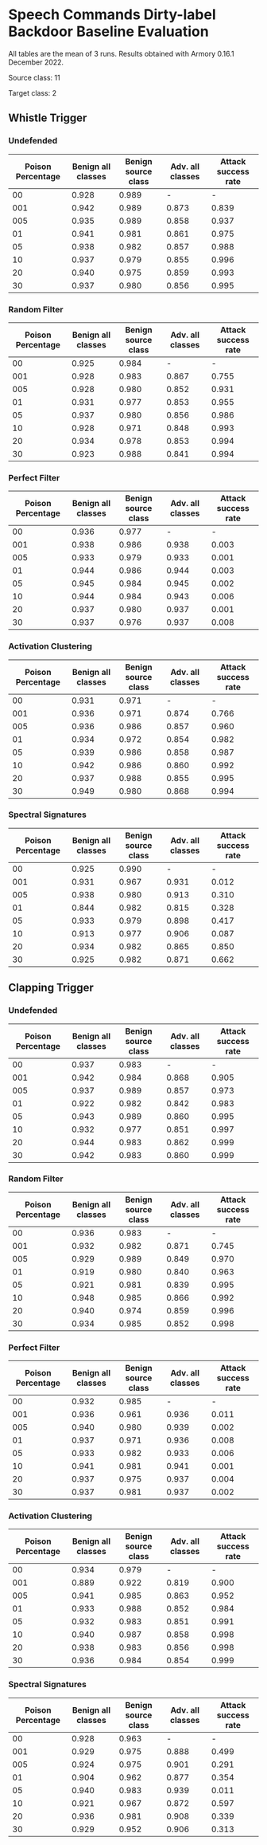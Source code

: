 # Speech Commands Dirty-label Backdoor Baseline Evaluation

All tables are the mean of 3 runs.  Results obtained with Armory 0.16.1 December 2022.

Source class: 11

Target class: 2

## Whistle Trigger

### Undefended

| Poison Percentage | Benign all classes | Benign source class | Adv. all classes | Attack success rate |
| ------- | ------- | ------- | ------- | ------- |
| 00 |  0.928 | 0.989 | - | - |
| 001 |  0.942 | 0.989 | 0.873 | 0.839 |
| 005 |  0.935 | 0.989 | 0.858 | 0.937 |
| 01 |  0.941 | 0.981 | 0.861 | 0.975 |
| 05 |  0.938 | 0.982 | 0.857 | 0.988 |
| 10 |  0.937 | 0.979 | 0.855 | 0.996 |
| 20 |  0.940 | 0.975 | 0.859 | 0.993 |
| 30 |  0.937 | 0.980 | 0.856 | 0.995 |


### Random Filter

| Poison Percentage | Benign all classes | Benign source class | Adv. all classes | Attack success rate |
| ------- | ------- | ------- | ------- | ------- |
| 00 |  0.925 | 0.984 | - | - |
| 001 |  0.928 | 0.983 | 0.867 | 0.755 |
| 005 |  0.928 | 0.980 | 0.852 | 0.931 |
| 01 |  0.931 | 0.977 | 0.853 | 0.955 |
| 05 |  0.937 | 0.980 | 0.856 | 0.986 |
| 10 |  0.928 | 0.971 | 0.848 | 0.993 |
| 20 |  0.934 | 0.978 | 0.853 | 0.994 |
| 30 |  0.923 | 0.988 | 0.841 | 0.994 |


### Perfect Filter

| Poison Percentage | Benign all classes | Benign source class | Adv. all classes | Attack success rate |
| ------- | ------- | ------- | ------- | ------- |
| 00 |  0.936 | 0.977 | - | - |
| 001 |  0.938 | 0.986 | 0.938 | 0.003 |
| 005 |  0.933 | 0.979 | 0.933 | 0.001 |
| 01 |  0.944 | 0.986 | 0.944 | 0.003 |
| 05 |  0.945 | 0.984 | 0.945 | 0.002 |
| 10 |  0.944 | 0.984 | 0.943 | 0.006 |
| 20 |  0.937 | 0.980 | 0.937 | 0.001 |
| 30 |  0.937 | 0.976 | 0.937 | 0.008 |


### Activation Clustering

| Poison Percentage | Benign all classes | Benign source class | Adv. all classes | Attack success rate |
| ------- | ------- | ------- | ------- | ------- |
| 00 |  0.931 | 0.971 | - | - |
| 001 |  0.936 | 0.971 | 0.874 | 0.766 |
| 005 |  0.936 | 0.986 | 0.857 | 0.960 |
| 01 |  0.934 | 0.972 | 0.854 | 0.982 |
| 05 |  0.939 | 0.986 | 0.858 | 0.987 |
| 10 |  0.942 | 0.986 | 0.860 | 0.992 |
| 20 |  0.937 | 0.988 | 0.855 | 0.995 |
| 30 |  0.949 | 0.980 | 0.868 | 0.994 |


### Spectral Signatures

| Poison Percentage | Benign all classes | Benign source class | Adv. all classes | Attack success rate |
| ------- | ------- | ------- | ------- | ------- |
| 00 |  0.925 | 0.990 | - | - |
| 001 |  0.931 | 0.967 | 0.931 | 0.012 |
| 005 |  0.938 | 0.980 | 0.913 | 0.310 |
| 01 |  0.844 | 0.982 | 0.815 | 0.328 |
| 05 |  0.933 | 0.979 | 0.898 | 0.417 |
| 10 |  0.913 | 0.977 | 0.906 | 0.087 |
| 20 |  0.934 | 0.982 | 0.865 | 0.850 |
| 30 |  0.925 | 0.982 | 0.871 | 0.662 |



## Clapping Trigger

### Undefended

| Poison Percentage | Benign all classes | Benign source class | Adv. all classes | Attack success rate |
| ------- | ------- | ------- | ------- | ------- |
| 00 |  0.937 | 0.983 | - | - |
| 001 |  0.942 | 0.984 | 0.868 | 0.905 |
| 005 |  0.937 | 0.989 | 0.857 | 0.973 |
| 01 |  0.922 | 0.982 | 0.842 | 0.983 |
| 05 |  0.943 | 0.989 | 0.860 | 0.995 |
| 10 |  0.932 | 0.977 | 0.851 | 0.997 |
| 20 |  0.944 | 0.983 | 0.862 | 0.999 |
| 30 |  0.942 | 0.983 | 0.860 | 0.999 |


### Random Filter

| Poison Percentage | Benign all classes | Benign source class | Adv. all classes | Attack success rate |
| ------- | ------- | ------- | ------- | ------- |
| 00 |  0.936 | 0.983 | - | - |
| 001 |  0.932 | 0.982 | 0.871 | 0.745 |
| 005 |  0.929 | 0.989 | 0.849 | 0.970 |
| 01 |  0.919 | 0.980 | 0.840 | 0.963 |
| 05 |  0.921 | 0.981 | 0.839 | 0.995 |
| 10 |  0.948 | 0.985 | 0.866 | 0.992 |
| 20 |  0.940 | 0.974 | 0.859 | 0.996 |
| 30 |  0.934 | 0.985 | 0.852 | 0.998 |


### Perfect Filter

| Poison Percentage | Benign all classes | Benign source class | Adv. all classes | Attack success rate |
| ------- | ------- | ------- | ------- | ------- |
| 00 |  0.932 | 0.985 | - | - |
| 001 |  0.936 | 0.961 | 0.936 | 0.011 |
| 005 |  0.940 | 0.980 | 0.939 | 0.002 |
| 01 |  0.937 | 0.971 | 0.936 | 0.008 |
| 05 |  0.933 | 0.982 | 0.933 | 0.006 |
| 10 |  0.941 | 0.981 | 0.941 | 0.001 |
| 20 |  0.937 | 0.975 | 0.937 | 0.004 |
| 30 |  0.937 | 0.981 | 0.937 | 0.002 |


### Activation Clustering

| Poison Percentage | Benign all classes | Benign source class | Adv. all classes | Attack success rate |
| ------- | ------- | ------- | ------- | ------- |
| 00 |  0.934 | 0.979 | - | - |
| 001 |  0.889 | 0.922 | 0.819 | 0.900 |
| 005 |  0.941 | 0.985 | 0.863 | 0.952 |
| 01 |  0.933 | 0.988 | 0.852 | 0.984 |
| 05 |  0.932 | 0.983 | 0.851 | 0.991 |
| 10 |  0.940 | 0.987 | 0.858 | 0.998 |
| 20 |  0.938 | 0.983 | 0.856 | 0.998 |
| 30 |  0.936 | 0.984 | 0.854 | 0.999 |


### Spectral Signatures

| Poison Percentage | Benign all classes | Benign source class | Adv. all classes | Attack success rate |
| ------- | ------- | ------- | ------- | ------- |
| 00 |  0.928 | 0.963 | - | - |
| 001 |  0.929 | 0.975 | 0.888 | 0.499 |
| 005 |  0.924 | 0.975 | 0.901 | 0.291 |
| 01 |  0.904 | 0.962 | 0.877 | 0.354 |
| 05 |  0.940 | 0.983 | 0.939 | 0.011 |
| 10 |  0.921 | 0.967 | 0.872 | 0.597 |
| 20 |  0.936 | 0.981 | 0.908 | 0.339 |
| 30 |  0.929 | 0.952 | 0.906 | 0.313 |


